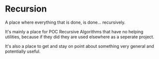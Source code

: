 # Recursion


A place where everything that is done, is done... recursively.

It's mainly a place for POC Recursive Algorithms that have no helping utilities, because if they did they are used elsewhere as a seperate project.

It's also a place to get and stay on point about something very general and potentially useful.
